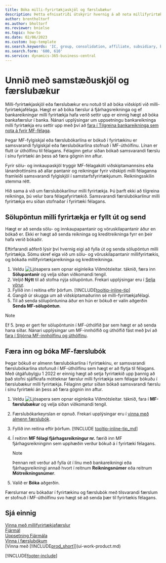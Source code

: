 ```yaml
---
title: Bóka milli-fyrirtækjaskjöl og færslubækur
description: Þetta efnisatriði útskýrir hvernig á að nota millifyrirtækjaskjöl eða færslubækur til að bóka færslur með millifyrirtækjafélögum þínum.
author: brentholtorf
ms.author: bholtorf
ms.reviewer: bnielse
ms.topic: how-to
ms.date: 02/06/2023
ms.custom: bap-template
ms.search.keywords: 'IC, group, consolidation, affiliate, subsidiary, bank-to-bank'
ms.search.form: '600, 610'
ms.service: dynamics-365-business-central
---
```

# <a name="work-with-intercompany-documents-and-journals"></a>Unnið með samstæðuskjöl og færslubækur

Milli-fyrirtækjaskjöl eða færslubækur eru notuð til að bóka viðskipti við milli-fyrirtækjafélaga. Hægt er að bóka færslur á fjárhagsreikninga og ef bankareikningar milli fyrirtækja hafa verið settir upp er einnig hægt að bóka bankafærslur í banka. Nánari upplýsingar um uppsetningu bankareikninga milli fyrirtækja eru settir upp með því að [fara í Tilgreina bankareikninga sem nota á fyrir MF-félaga](intercompany-how-setup.md#specify-the-bank-accounts-to-use-for-intercompany-partners).  

Þegar MF-fylgiskjal eða færslubókarlína er bókuð í fyrirtækinu er samsvarandi fylgiskjal eða færslubókarlína stofnuð í MF-úthólfinu. Línan er flutt úr úthólfinu til félagans. Félaginn getur síðan bókað samsvarandi færslu í sínu fyrirtæki án þess að færa gögnin inn aftur.

Fyrir sölu- og innkaupaskjöl tryggir MF-félagakóti viðskiptamannsins eða lánardrottinsins að allar pantanir og reikningar fyrir viðskipti milli félaganna framleiði samsvarandi fylgiskjöl í samstarfsfyrirtækjunum. Reikningsskilin stemma rétt.

Hið sama á við um færslubókarlínur milli fyrirtækja. Þú þarft ekki að tilgreina reikninga, þú velur bara félagafyrirtækið. Samsvarandi færslubókarlínur milli fyrirtækja eru síðan stofnaðar í fyrirtæki félagans.

## <a name="fill-in-and-send-an-intercompany-sales-order"></a>Sölupöntun milli fyrirtækja er fyllt út og send

Hægt er að senda sölu- og innkaupapantanir og vöruskilapantanir áður en bókað er. Ekki er hægt að senda reikninga og kreditreikninga fyrr en þeir hafa verið bókaðir.

Eftirfarandi aðferð lýsir því hvernig eigi að fylla út og senda sölupöntun milli fyrirtækja. Sömu skref eiga við um sölu- og vöruskilapantanir millifyrirtækis, og bókaða millifyrirtækjareikninga og kreditreikninga.  

1. Veldu ![Ljósapera sem opnar eiginleika Viðmótsleitar.](media/ui-search/search_small.png "Segðu mér hvað þú vilt gera") táknið, færa inn **Sölupantanir** og velja síðan viðkomandi tengil.  
2. Veljið **Nýtt** til að stofna nýja sölupöntun. Frekari upplýsingar eru í [Selja vörur](sales-how-sell-products.md).  
3. Fyllið inn í reitina eftir þörfum. [!INCLUDE[tooltip-inline-tip](includes/tooltip-inline-tip_md.md)]
4. Gangið úr skugga um að viðskiptamaðurinn sé milli-fyrirtækjafélagi.
5. Til að senda sölupöntunina áður en hún er bókuð er valin aðgerðin **Senda MF-sölupöntun**.

> [!NOTE]
> Ef 5. þrep er gert fer sölupöntunin í MF-úthólfið þar sem hægt er að senda hana síðar. Nánari upplýsingar um MF-innhólfið og úthólfið fást með því að [fara í Stjórna MF-innhólfinu og úthólfinu](intercompany-how-manage-intercompany-inbox.md).

## <a name="fill-in-and-post-an-intercompany-journal"></a>Færa inn og bóka MF-færslubók

Þegar bókuð er almenn færslubókarlína í fyrirtækinu, er samsvarandi færslubókarlína stofunuð í MF-úthólfinu sem hægt er að flytja til félagans. Með útgáfubylgju 1 2022 er einnig hægt að setja fyrirtækið upp þannig að það stofni sjálfkrafa mótteknar færslur milli fyrirtækja sem félagar bókuðu í færslubækur milli fyrirtækja. Félaginn getur síðan bókað samsvarandi færslu í sínu fyrirtæki án þess að færa gögnin inn aftur.

1. Veldu ![Ljósapera sem opnar eiginleika Viðmótsleitar.](media/ui-search/search_small.png "Segðu mér hvað þú vilt gera") táknið, fara í **MF-færslubækur** og velja síðan viðkomandi tengil.  
2. Færslubókarkeyrslan er opnuð. Frekari upplýsingar eru í [vinna með almenn færslubók](ui-work-general-journals.md).
3. Fyllið inn reitina eftir þörfum. [!INCLUDE [tooltip-inline-tip_md](../archive/invoicing/includes/tooltip-inline-tip_md.md)]
4. Í reitinn **MF félagi fjárhagsreikningur nr.** færið inn MF fjárhagsreikninginn sem upphæðin verður bókuð á í fyrirtæki félagans.

    > [!NOTE]
    > Þennan reit verður að fylla út í línu með bankareikningi eða fjárhagsreikningi annað hvort í reitnum **Reikningsnúmer** eða reitnum **Mótreikningsnúmer**.  
5. Valið er **Bóka** aðgerðin.

Færslurnar eru bókaðar í fyrirtækinu og færslubók með tilsvarandi færslum er stofnuð í MF-úthólfinu svo hægt sé að senda þær til fyrirtækis félagans.

## <a name="see-also"></a>Sjá einnig

[Vinna með millifyrirtækjafærslur](intercompany-manage.md)  
[Fjármál](finance.md)  
[Uppsetning Fjármála](finance-setup-finance.md)  
[Vinna í færslubókum](ui-work-general-journals.md)  
[Vinna með [!INCLUDE[prod_short](includes/prod_short.md)]](ui-work-product.md)


[!INCLUDE[footer-include](includes/footer-banner.md)]
